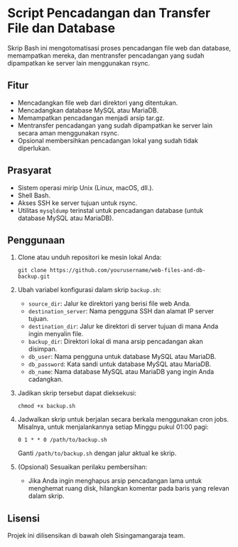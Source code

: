 # Script Pencadangan dan Transfer File dan Database

Skrip Bash ini mengotomatisasi proses pencadangan file web dan database, memampatkan mereka, dan mentransfer pencadangan yang sudah dipampatkan ke server lain menggunakan rsync.

## Fitur

- Mencadangkan file web dari direktori yang ditentukan.
- Mencadangkan database MySQL atau MariaDB.
- Memampatkan pencadangan menjadi arsip tar.gz.
- Mentransfer pencadangan yang sudah dipampatkan ke server lain secara aman menggunakan rsync.
- Opsional membersihkan pencadangan lokal yang sudah tidak diperlukan.

## Prasyarat

- Sistem operasi mirip Unix (Linux, macOS, dll.).
- Shell Bash.
- Akses SSH ke server tujuan untuk rsync.
- Utilitas `mysqldump` terinstal untuk pencadangan database (untuk database MySQL atau MariaDB).

## Penggunaan

1. Clone atau unduh repositori ke mesin lokal Anda:

    ```
    git clone https://github.com/yourusername/web-files-and-db-backup.git
    ```

2. Ubah variabel konfigurasi dalam skrip `backup.sh`:

    - `source_dir`: Jalur ke direktori yang berisi file web Anda.
    - `destination_server`: Nama pengguna SSH dan alamat IP server tujuan.
    - `destination_dir`: Jalur ke direktori di server tujuan di mana Anda ingin menyalin file.
    - `backup_dir`: Direktori lokal di mana arsip pencadangan akan disimpan.
    - `db_user`: Nama pengguna untuk database MySQL atau MariaDB.
    - `db_password`: Kata sandi untuk database MySQL atau MariaDB.
    - `db_name`: Nama database MySQL atau MariaDB yang ingin Anda cadangkan.

3. Jadikan skrip tersebut dapat dieksekusi:

    ```
    chmod +x backup.sh
    ```

4. Jadwalkan skrip untuk berjalan secara berkala menggunakan cron jobs. Misalnya, untuk menjalankannya setiap Minggu pukul 01:00 pagi:

    ```
    0 1 * * 0 /path/to/backup.sh
    ```

    Ganti `/path/to/backup.sh` dengan jalur aktual ke skrip.

5. (Opsional) Sesuaikan perilaku pembersihan:
    - Jika Anda ingin menghapus arsip pencadangan lama untuk menghemat ruang disk, hilangkan komentar pada baris yang relevan dalam skrip.

## Lisensi

Projek ini dilisensikan di bawah oleh Sisingamangaraja team.
